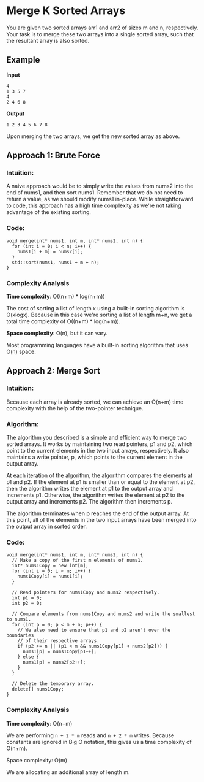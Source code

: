 # Merge K Sorted Arrays

You are given two sorted arrays arr1 and arr2 of sizes m and n, respectively. Your task is to merge these two arrays into a single sorted array, such that the resultant array is also sorted.

## Example
**Input**
```
4
1 3 5 7
4
2 4 6 8
```
**Output**
```
1 2 3 4 5 6 7 8
```
Upon merging the two arrays, we get the new sorted array as above.
## Approach 1: Brute Force
### Intuition:
A naive approach would be to simply write the values from nums2 into the end of nums1, and then sort nums1. Remember that we do not need to return a value, as we should modify nums1 in-place. While straightforward to code, this approach has a high time complexity as we're not taking advantage of the existing sorting.

### Code:
```
void merge(int* nums1, int m, int* nums2, int n) {
  for (int i = 0; i < n; i++) {
    nums1[i + m] = nums2[i];
  }
  std::sort(nums1, nums1 + m + n);
}
```
### Complexity Analysis

**Time complexity**: O((n+m) * log(n+m))

The cost of sorting a list of length x using a built-in sorting algorithm is O(xlogx). Because in this case we're sorting a list of length m+n, we get a total time complexity of O((n+m) * log(n+m)).

**Space complexity**: O(n), but it can vary.

Most programming languages have a built-in sorting algorithm that uses O(n) space.

## Approach 2: Merge Sort
### Intuition:
Because each array is already sorted, we can achieve an O(n+m) time complexity with the help of the two-pointer technique.
### Algorithm:

The algorithm you described is a simple and efficient way to merge two sorted arrays. It works by maintaining two read pointers, p1 and p2, which point to the current elements in the two input arrays, respectively. It also maintains a write pointer, p, which points to the current element in the output array.

At each iteration of the algorithm, the algorithm compares the elements at p1 and p2. If the element at p1 is smaller than or equal to the element at p2, then the algorithm writes the element at p1 to the output array and increments p1. Otherwise, the algorithm writes the element at p2 to the output array and increments p2. The algorithm then increments p.

The algorithm terminates when p reaches the end of the output array. At this point, all of the elements in the two input arrays have been merged into the output array in sorted order.

### Code:
```
void merge(int* nums1, int m, int* nums2, int n) {
  // Make a copy of the first m elements of nums1.
  int* nums1Copy = new int[m];
  for (int i = 0; i < m; i++) {
    nums1Copy[i] = nums1[i];
  }

  // Read pointers for nums1Copy and nums2 respectively.
  int p1 = 0;
  int p2 = 0;

  // Compare elements from nums1Copy and nums2 and write the smallest to nums1.
  for (int p = 0; p < m + n; p++) {
    // We also need to ensure that p1 and p2 aren't over the boundaries
    // of their respective arrays.
    if (p2 >= n || (p1 < m && nums1Copy[p1] < nums2[p2])) {
      nums1[p] = nums1Copy[p1++];
    } else {
      nums1[p] = nums2[p2++];
    }
  }

  // Delete the temporary array.
  delete[] nums1Copy;
}
```
### Complexity Analysis

**Time complexity**: O(n+m)

We are performing ```n + 2 * m``` reads and ```n + 2 * m``` writes. Because constants are ignored in Big O notation, this gives us a time complexity of O(n+m).

Space complexity: O(m)

We are allocating an additional array of length m.

